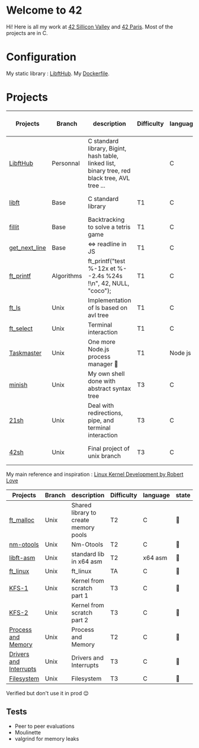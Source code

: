 
# Welcome to 42

Hi! Here is all my work at [42 Sillicon Valley](https://www.42.us.org/) and [42 Paris](https://www.42.fr/). Most of the projects are in C.
# Configuration

My static library : [LibftHub](/libfthub).
My [Dockerfile](/docker_config/Dockerfile).

# Projects

| Projects | Branch | description | Difficulty | language | mark / 100 | status |
|--|--|--|--|--|--|--|
| [LibftHub](/libfthub) | Personnal | C standard library, Bigint, hash table, linked list, binary tree, red black tree, AVL tree ... |  |C |  | [![Build Status](https://travis-ci.org/hugohow/42-work.svg?branch=master)](https://travis-ci.org/hugohow/42-work)|
| [libft](/projects/libft) | Base | C standard library | T1 |C | 125 | [![Build Status](https://travis-ci.org/hugohow/42-work.svg?branch=master)](https://travis-ci.org/hugohow/42-work)|
| [fillit](https://github.com/matboivin/fillit) | Base |Backtracking to solve a tetris game | T1 | C | 100 | [![Build Status](https://travis-ci.org/matboivin/fillit.svg?branch=master)](https://travis-ci.org/matboivin/fillit)|
| [get_next_line](/projects/get_next_line) | Base | <=> readline in JS | T1 | C | 125 | |
| [ft_printf](https://github.com/hugohow/ft_printf) | Algorithms | ft_printf("test %-12x et %--2.4s %24s !\n", 42, NULL, "coco"); | T1 | C | 110 | [![Build Status](https://travis-ci.org/hugohow/ft_printf.svg?branch=master)](https://travis-ci.org/hugohow/ft_printf)|
| [ft_ls](https://github.com/hugohow/ft_ls) | Unix | Implementation of ls based on avl tree | T1 | C | 113 | [![Build Status](https://travis-ci.org/hugohow/ft_ls.svg?branch=master)](https://travis-ci.org/hugohow/ft_ls)|
| [ft_select](https://github.com/hugohow/ft_select) | Unix | Terminal interaction | T1 | C |:100: | |
| [Taskmaster](https://github.com/hugohow/Taskmaster) | Unix | One more Node.js process manager 🔖 | T1 | Node js |:100: | |
| [minish](https://github.com/hugohow/42sh) | Unix |  My own shell done with abstract syntax tree |  T3 | C | 125   | [![Build Status](https://travis-ci.org/hugohow/42sh.svg?branch=master)](https://travis-ci.org/hugohow/42sh) |
| [21sh](https://github.com/hugohow/42sh) | Unix |  Deal with redirections, pipe, and terminal interaction |  T3 | C |:100:   | [![Build Status](https://travis-ci.org/hugohow/42sh.svg?branch=master)](https://travis-ci.org/hugohow/42sh) |
| [42sh](https://github.com/hugohow/42sh) | Unix |  Final project of unix branch |  T3 | C |:100:   | [![Build Status](https://travis-ci.org/hugohow/42sh.svg?branch=master)](https://travis-ci.org/hugohow/42sh) |

My main reference and inspiration : [Linux Kernel Development by Robert Love](https://www.amazon.fr/Linux-Kernel-Development-Robert-Love/dp/0672329468)

| Projects | Branch |  description | Difficulty | language | state |
|--|--|--|--|--|--|
| [ft_malloc](/projects/ft_malloc) | Unix | Shared library to create memory pools | T2 | C |:construction_worker: |
| [nm-otools](/projects/nm-tools) | Unix | Nm-Otools | T2 | C |:construction_worker: |
| [libft-asm](/projects/libft-asm) | Unix | standard lib in x64 asm | T2 | x64 asm |:construction_worker: |
| [ft_linux](/projects/ft_linux) | Unix | ft_linux | TA | C |:construction_worker: |
| [KFS-1](/projects/little-penguin-1) | Unix | Kernel from scratch part 1 | T3 | C |:construction_worker: |
| [KFS-2](/projects/little-penguin-1) | Unix | Kernel from scratch part 2 | T3 | C |:construction_worker: |
| [Process and Memory](/projects/libft-asm) | Unix | Process and Memory | T2 | C |:construction_worker: |
| [Drivers and Interrupts](/projects/libft-asm) | Unix | Drivers and Interrupts | T3 | C |:construction_worker: |
| [Filesystem](/projects/Filesystem) | Unix | Filesystem | T3 | C |:construction_worker: |

Verified but don't use it in prod :relieved:

## Tests
- Peer to peer evaluations
- Moulinette
- valgrind for memory leaks


